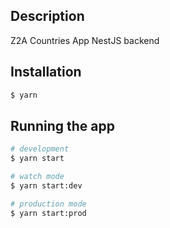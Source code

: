 ## Description

Z2A Countries App NestJS backend 
## Installation

```bash
$ yarn
```

## Running the app

```bash
# development
$ yarn start

# watch mode
$ yarn start:dev

# production mode
$ yarn start:prod
```